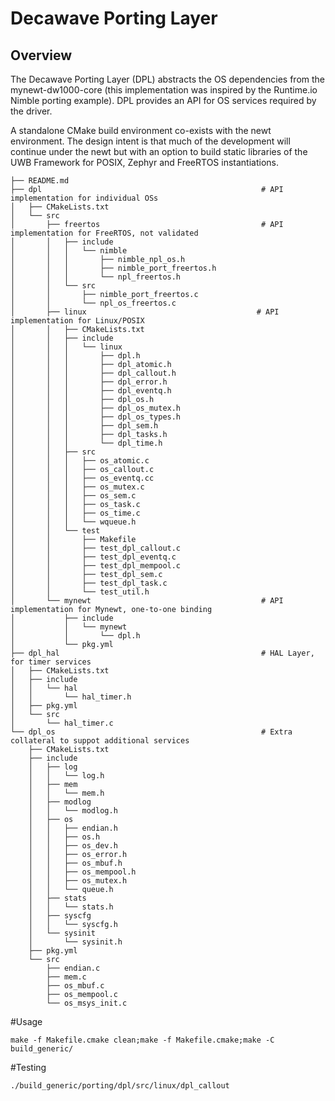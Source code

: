 <!--
# Copyright (C) 2017-2018, Decawave Limited, All Rights Reserved
#
# Licensed to the Apache Software Foundation (ASF) under one
# or more contributor license agreements.  See the NOTICE file
# distributed with this work for additional information
# regarding copyright ownership.  The ASF licenses this file
# to you under the Apache License, Version 2.0 (the
# "License"); you may not use this file except in compliance
# with the License.  You may obtain a copy of the License at
#
# http://www.apache.org/licenses/LICENSE-2.0
#
# Unless required by applicable law or agreed to in writing,
# software distributed under the License is distributed on an
# "AS IS" BASIS, WITHOUT WARRANTIES OR CONDITIONS OF ANY
#  KIND, either express or implied.  See the License for the
# specific language governing permissions and limitations
# under the License.
#
-->

# Decawave Porting Layer

## Overview

The Decawave Porting Layer (DPL) abstracts the OS dependencies from the mynewt-dw1000-core (this implementation was inspired by the Runtime.io Nimble porting example). DPL provides an API for OS services required by the driver. 

A standalone CMake build environment co-exists with the newt environment. The design intent is that much of the development will continue under the newt but with an option to build static libraries of the UWB Framework for POSIX,  Zephyr and FreeRTOS instantiations.
```
├── README.md
├── dpl                                                 # API implementation for individual OSs 
│   ├── CMakeLists.txt
│   └── src
│       ├── freertos                                    # API implementation for FreeRTOS, not validated      
│       │   ├── include
│       │   │   └── nimble
│       │   │       ├── nimble_npl_os.h
│       │   │       ├── nimble_port_freertos.h
│       │   │       └── npl_freertos.h
│       │   └── src
│       │       ├── nimble_port_freertos.c
│       │       └── npl_os_freertos.c
│       ├── linux                                      # API implementation for Linux/POSIX
│       │   ├── CMakeLists.txt
│       │   ├── include
│       │   │   └── linux
│       │   │       ├── dpl.h
│       │   │       ├── dpl_atomic.h
│       │   │       ├── dpl_callout.h
│       │   │       ├── dpl_error.h
│       │   │       ├── dpl_eventq.h
│       │   │       ├── dpl_os.h
│       │   │       ├── dpl_os_mutex.h
│       │   │       ├── dpl_os_types.h
│       │   │       ├── dpl_sem.h
│       │   │       ├── dpl_tasks.h
│       │   │       └── dpl_time.h
│       │   ├── src
│       │   │   ├── os_atomic.c
│       │   │   ├── os_callout.c
│       │   │   ├── os_eventq.cc
│       │   │   ├── os_mutex.c
│       │   │   ├── os_sem.c
│       │   │   ├── os_task.c
│       │   │   ├── os_time.c
│       │   │   └── wqueue.h
│       │   └── test
│       │       ├── Makefile
│       │       ├── test_dpl_callout.c
│       │       ├── test_dpl_eventq.c
│       │       ├── test_dpl_mempool.c
│       │       ├── test_dpl_sem.c
│       │       ├── test_dpl_task.c
│       │       └── test_util.h
│       └── mynewt                                      # API implementation for Mynewt, one-to-one binding
│           ├── include
│           │   └── mynewt
│           │       └── dpl.h
│           └── pkg.yml
├── dpl_hal                                             # HAL Layer, for timer services
│   ├── CMakeLists.txt
│   ├── include
│   │   └── hal
│   │       └── hal_timer.h
│   ├── pkg.yml
│   └── src
│       └── hal_timer.c
└── dpl_os                                              # Extra collateral to suppot additional services
    ├── CMakeLists.txt
    ├── include
    │   ├── log
    │   │   └── log.h
    │   ├── mem
    │   │   └── mem.h
    │   ├── modlog
    │   │   └── modlog.h
    │   ├── os
    │   │   ├── endian.h
    │   │   ├── os.h
    │   │   ├── os_dev.h
    │   │   ├── os_error.h
    │   │   ├── os_mbuf.h
    │   │   ├── os_mempool.h
    │   │   ├── os_mutex.h
    │   │   └── queue.h
    │   ├── stats
    │   │   └── stats.h
    │   ├── syscfg
    │   │   └── syscfg.h
    │   └── sysinit
    │       └── sysinit.h
    ├── pkg.yml
    └── src
        ├── endian.c
        ├── mem.c
        ├── os_mbuf.c
        ├── os_mempool.c
        └── os_msys_init.c

```


#Usage
```
make -f Makefile.cmake clean;make -f Makefile.cmake;make -C build_generic/

```

#Testing
```
./build_generic/porting/dpl/src/linux/dpl_callout
```
